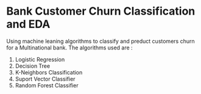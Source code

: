 # Bank Customer Churn Classification and EDA

Using machine leaning algorithms to classify and preduct customers churn for a Multinational bank.
The algorithms used are :
1. Logistic Regression
2. Decision Tree
3. K-Neighbors Classification
4. Suport Vector Classifier
5. Random Forest Classifier
   

